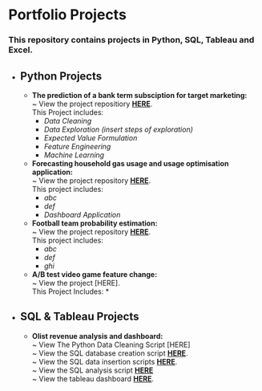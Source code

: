 # Portfolio Projects
### This repository contains projects in Python, SQL, Tableau and Excel.
* ## **Python Projects**
    *  **The prediction of a bank term subsciption for target marketing:**<br />
    ~ View the project repositiory **[HERE](https://github.com/JaW02/term_subscription_project)**.<br />
    This Project includes:
        * *Data Cleaning*
        * *Data Exploration (insert steps of exploration)*
        * *Expected Value Formulation*
        * *Feature Engineering*
        * *Machine Learning*
    * **Forecasting household gas usage and usage optimisation application:**<br />
    ~ View the project repository **[HERE](https://github.com/JaW02/household-gas-forecast)**.<br />
    This project includes:
      * *abc*
      * *def*
      * *Dashboard Application*
    * **Football team probability estimation:**<br />
    ~ View the project repository **[HERE](https://github.com/JaW02/The-Advantage-Over-Bookmakers)**.<br />
    This project includes:
      * *abc*
      * *def*
      * *ghi*
    * **A/B test video game feature change:**<br />
    ~ View the project [HERE].<br />
    This Project Includes:
      *
* ## **SQL & Tableau Projects**
    * **Olist revenue analysis and dashboard:**<br />
    ~ View The Python Data Cleaning Script [HERE]<br />
    ~ View the SQL database creation script **[HERE](https://github.com/JaW02/Data_Analytics_Portfolio/blob/main/olist_revenue_dashboard/create_tables_script.sql)**.<br />
    ~ View the SQL data insertion scripts **[HERE](https://github.com/JaW02/Data_Analytics_Portfolio/tree/main/olist_revenue_dashboard/sql_data_insertion_scripts)**.<br />
    ~ View the SQL analysis script **[HERE](https://github.com/JaW02/Data_Analytics_Portfolio/blob/main/olist_revenue_dashboard/olist_analytics.sql)**<br />
    ~ View the tableau dashboard **[HERE](https://public.tableau.com/app/profile/jake3064/viz/OlistRevenueAnalysis/Dashboard)**.<br />
